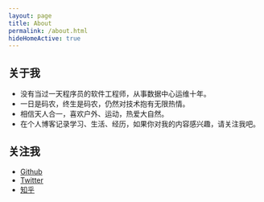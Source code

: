```yaml
---
layout: page
title: About
permalink: /about.html
hideHomeActive: true
---
```


## 关于我

- 没有当过一天程序员的软件工程师，从事数据中心运维十年。
- 一日是码农，终生是码农，仍然对技术抱有无限热情。
- 相信天人合一，喜欢户外、运动，热爱大自然。
- 在个人博客记录学习、生活、经历，如果你对我的内容感兴趣，请关注我吧。

## 关注我

- [Github](https://github.com/{{site.github}})
- [Twitter](https://x.com/{{site.twitter}})
- [知乎](https://www.zhihu.com/people/liu-lei-80-66)

